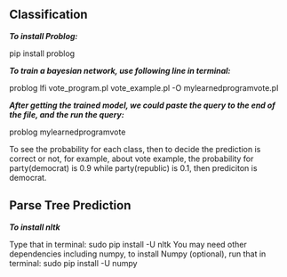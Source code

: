 ## Classification


***To install Problog:***

pip install problog


***To train a bayesian network, use following line in terminal:***

problog lfi vote_program.pl vote_example.pl -O mylearnedprogramvote.pl


***After getting the trained model, we could paste the query to the end of the file, and the run the query:***

problog mylearnedprogramvote

To see the probability for each class, then to decide the prediction is correct or not, for example, about vote example, the probability for party(democrat) is 0.9 while party(republic) is 0.1, then prediciton is democrat.




## Parse Tree Prediction


***To install nltk***

Type that in terminal: sudo pip install -U nltk
You may need other dependencies including numpy, to install Numpy (optional), run that in terminal: sudo pip install -U numpy

